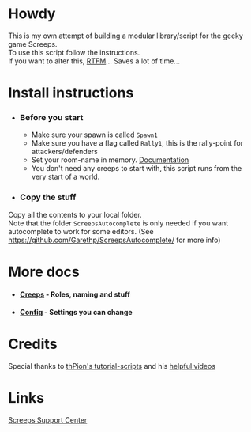 # Howdy
This is my own attempt of building a modular library/script for the geeky game Screeps.  
To use this script follow the instructions.  
If you want to alter this, [RTFM](https://en.wikipedia.org/wiki/RTFM)... Saves a lot of time...

# Install instructions
- ### Before you start
  - Make sure your spawn is called `Spawn1`
  - Make sure you have a flag called  `Rally1`, this is the rally-point for attackers/defenders
  - Set your room-name in memory. [Documentation](docs/config.md#config-rooms)
  - You don't need any creeps to start with, this script runs from the very start of a world.

- ###  Copy the stuff
Copy all the contents to your local folder.  
Note that the folder `ScreepsAutocomplete` is only needed if you want autocomplete to work for some editors. (See https://github.com/Garethp/ScreepsAutocomplete/ for more info)

# More docs
  - #### [Creeps](docs/creeps.md) - Roles, naming and stuff

  - #### [Config](docs/config.md) - Settings you can change

# Credits
Special thanks to [thPion's tutorial-scripts](https://github.com/thPion/Screeps-Nooby-Guide) and his [helpful videos](https://www.youtube.com/playlist?list=PL0EZQ169YGlor5rzeJEYYPE3tGYT2zGT2)

# Links
[Screeps Support Center](http://support.screeps.com/hc/en-us)
